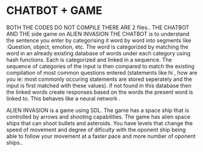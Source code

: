# CHATBOT + GAME
BOTH THE CODES DO NOT COMPILE 
THERE ARE 2 files.. THE CHATBOT AND THE side game on ALIEN INVASION
THE CHATBOT is to understand the sentence you enter by categorising it word by word into segments like :Question, object, emotion, etc. The word is categorized by matching the word in an already existing database of words under each category using hash functions. Each is categorized and linked in a sequence. The sequence of categories of the input is then compared to match the existing compilation of most common questions entered (statements like hi , how are you ie: most commonly occuring statements are stored seperately and the input is first matched with these values). if not found in this database then the linked words create responses based on the words the present word is linked to. This behaves like a neural network . 


ALIEN INVASION is a game using SDL. The game has a space ship that is controlled by arrows and shooting capabilities. The game has alien space ships that can shoot bullets and asteroids. You have levels that change the speed of movement and degree of dificulty with the oponent ship being able to follow your movement at a faster pace and more number of oponent ships..
